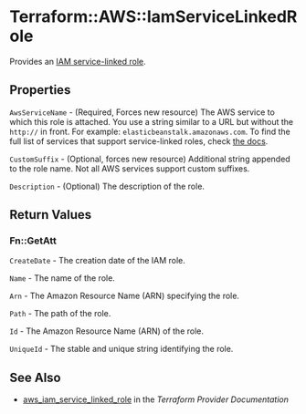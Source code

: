# Terraform::AWS::IamServiceLinkedRole

Provides an [IAM service-linked role](https://docs.aws.amazon.com/IAM/latest/UserGuide/using-service-linked-roles.html).

## Properties

`AwsServiceName` - (Required, Forces new resource) The AWS service to which this role is attached. You use a string similar to a URL but without the `http://` in front. For example: `elasticbeanstalk.amazonaws.com`. To find the full list of services that support service-linked roles, check [the docs](https://docs.aws.amazon.com/IAM/latest/UserGuide/reference_aws-services-that-work-with-iam.html).

`CustomSuffix` - (Optional, forces new resource) Additional string appended to the role name. Not all AWS services support custom suffixes.

`Description` - (Optional) The description of the role.


## Return Values

### Fn::GetAtt

`CreateDate` - The creation date of the IAM role.

`Name` - The name of the role.

`Arn` - The Amazon Resource Name (ARN) specifying the role.

`Path` - The path of the role.

`Id` - The Amazon Resource Name (ARN) of the role.

`UniqueId` - The stable and unique string identifying the role.

## See Also

* [aws_iam_service_linked_role](https://www.terraform.io/docs/providers/aws/r/iam_service_linked_role.html) in the _Terraform Provider Documentation_